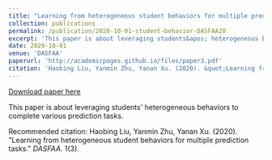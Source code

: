 ```yaml
---
title: "Learning from heterogeneous student behaviors for multiple prediction tasks"
collection: publications
permalink: /publication/2020-10-01-student-behavior-DASFAA20
excerpt: 'This paper is about leveraging students&apos; heterogeneous behaviors to complete various prediction tasks.'
date: 2020-10-01
venue: 'DASFAA'
paperurl: 'http://academicpages.github.io/files/paper3.pdf'
citation: 'Haobing Liu, Yanmin Zhu, Yanan Xu. (2020). &quot;Learning from heterogeneous student behaviors for multiple prediction tasks.&quot; <i>DASFAA</i>. 1(3).'
---
```


<a href='http://academicpages.github.io/files/paper3.pdf'>Download paper here</a>

This paper is about leveraging students&apos; heterogeneous behaviors to complete various prediction tasks.

Recommended citation: Haobing Liu, Yanmin Zhu, Yanan Xu. (2020). "Learning from heterogeneous student behaviors for multiple prediction tasks." <i>DASFAA</i>. 1(3).